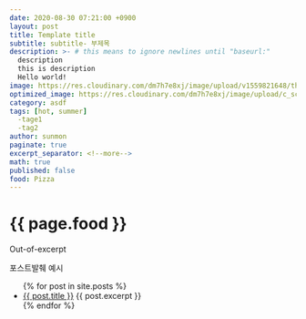 ```yaml
---
date: 2020-08-30 07:21:00 +0900
layout: post
title: Template title
subtitle: subtitle- 부제목
description: >- # this means to ignore newlines until "baseurl:"
  description 
  this is description
  Hello world!
image: https://res.cloudinary.com/dm7h7e8xj/image/upload/v1559821648/theme8_knvabs.jpg
optimized_image: https://res.cloudinary.com/dm7h7e8xj/image/upload/c_scale,w_380/v1559822138/theme9_v273a9.jpg
category: asdf
tags: [hot, summer]
  -tage1
  -tag2
author: sunmon
paginate: true
excerpt_separator: <!--more-->
math: true
published: false
food: Pizza
---
```


<h1>{{ page.food }}</h1>


Out-of-excerpt

포스트발췌 예시
<!--more-->
<ul>
  {% for post in site.posts %}
    <li>
      <a href="{{ post.url }}">{{ post.title }}</a>
      {{ post.excerpt }}
    </li>
  {% endfor %}
</ul>